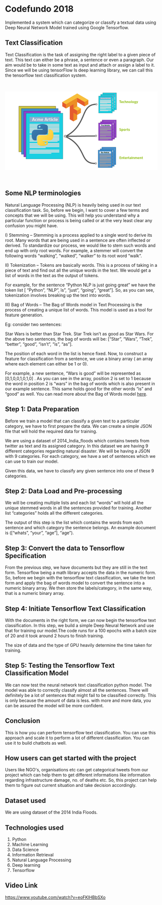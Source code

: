 # Codefundo 2018
  
 Implemented a system which can categorize or classify a textual data using Deep Neural Network Model trained using Google Tensorflow.  
 
## Text Classification

Text Classification is the task of assigning the right label to a given piece of text. This text can either be a phrase, a sentence or even a paragraph. Our aim would be to take in some text as input and attach or assign a label to it. Since we will be using tensorFlow Is deep learning library, we can call this the tensorflow text classification system. 

<br>

<p align="center">
 <img src = "txt-classifier2.png">
</p> 

<br>

## Some NLP terminologies

Natural Language Processing (NLP) is heavily being used in our text classification task. So, before we begin, I want to cover a few terms and concepts that we will be using. This will help you understand why a particular function or process is being called or at the very least clear any confusion you might have.

I) Stemming – Stemming is a process applied to a single word to derive its root. Many words that are being used in a sentence are often inflected or derived. To standardize our process, we would like to stem such words and end up with only root words. For example, a stemmer will convert the following words “walking”, “walked”, “walker” to its root word “walk“.

II) Tokenization – Tokens are basically words. This is a process of taking in a piece of text and find out all the unique words in the text. We would get a list of words in the text as the output of tokens.

For example, for the sentence “Python NLP is just going great” we have the token list [ “Python”, “NLP”, ïs”, “just”, “going”, “great”]. So, as you can see, tokenization involves breaking up the text into words.

III) Bag of Words – The Bag of Words model in Text Processing is the process of creating a unique list of words. This model is used as a tool for feature generation.

Eg: consider two sentences:

Star Wars is better than Star Trek.
Star Trek isn’t as good as Star Wars.
For the above two sentences, the bag of words will be: [“Star”, “Wars”, “Trek”, “better”, “good”, “isn’t”, “is”, “as”].

The position of each word in the list is hence fixed. Now, to construct a feature for classification from a sentence, we use a binary array ( an array where each element can either be 1 or 0).

For example, a new sentence, “Wars is good” will be represented as [0,1,0,0,1,0,1,0] . As you can see in the array, position 2 is set to 1 because the word in position 2 is “wars” in the bag of words which is also present in our example sentence. This same holds good for the other words “is” and “good” as well. You can read more about the Bag of Words model [here](https://ongspxm.gitlab.io/blog/2014/12/bag-of-words-natural-language-processing/).

## Step 1: Data Preparation

Before we train a model that can classify a given text to a particular category, we have to first prepare the data. We can create a simple JSON file that will hold the required data for training.

 We are using a dataset of 2014_India_floods which contains tweets from twitter as text and its assigned category. In this dataset we are having 9 different categories regarding natural disaster. We will be having a JSON with 9 categories. For each category, we have a set of sentences which we can use to train our model.

Given this data, we have to classify any given sentence into one of these 9 categories.

## Step 2: Data Load and Pre-processing

We will be creating multiple lists and each list “words” will hold all the unique stemmed words in all the sentences provided for training. Another list “categories” holds all the different categories.

The output of this step is the list which contains the words from each sentence and which category the sentence belongs. An example document is ([“whats”, “your”, “age”], “age”).

## Step 3: Convert the data to Tensorflow Specification

From the previous step, we have documents but they are still in the text form. Tensorflow being a math library accepts the data in the numeric form. So, before we begin with the tensorflow text classification, we take the text form and apply the bag of words model to convert the sentence into a numeric binary array. We then store the labels/category, in the same way, that is a numeric binary array.

## Step 4: Initiate Tensorflow Text Classification

With the documents in the right form, we can now begin the tensorflow text classification. In this step, we build a simple Deep Neural Network and use that for training our model.The code runs for a 100 epochs with a batch size of 20 and it took around 2 hours to finish training.

The size of data and the type of GPU heavily determine the time taken for training.

## Step 5: Testing the Tensorflow Text Classification Model

We can now test the neural network text classification python model. The model was able to correctly classify almost all the sentences. There will definitely be a lot of sentences that might fail to be classified correctly. This is only because the amount of data is less. with more and more data, you can be assured the model will be more confident.

## Conclusion

This is how you can perform tensorflow text classification. You can use this approach and scale it to perform a lot of different classification. You can use it to build chatbots as well.

## How users can get started with the project

Users like NGO's, organisations etc can get categorical tweets from our project which can help them to get different informations like information regarding infrastructure damage, no. of deaths etc. So, this project can help them to figure out current situation and take decision accordingly.

## Dataset used

We are using dataset of the 2014 India Floods.

## Technologies used
1. Python
2. Machine Learning
3. Data Science
4. Information Retrieval
5. Natural Language Processing
6. Deep learning
7. Tensorflow

## Video Link
https://www.youtube.com/watch?v=eoFKlHBbSXo
